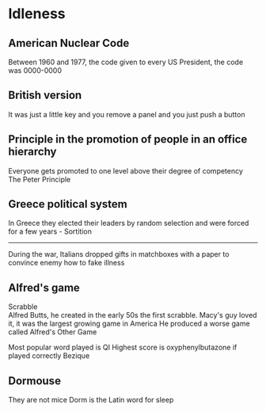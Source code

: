 # Idleness

## American Nuclear Code
Between 1960 and 1977, the code given to every US President, the code was 0000-0000

## British version
It was just a little key and you remove a panel and you just push a button

## Principle in the promotion of people in an office hierarchy
Everyone gets promoted to one level above their degree of competency\
The Peter Principle

## Greece political system

In Greece they elected their leaders by random selection and were forced for a few years - Sortition

---

During the war, Italians dropped gifts in matchboxes with a paper to convince enemy how to fake illness

## Alfred's game
Scrabble\
Alfred Butts, he created in the early 50s the first scrabble.
Macy's guy loved it, it was the largest growing game in America
He produced a worse game called Alfred's Other Game

Most popular word played is QI
Highest score is oxyphenylbutazone if played correctly
Bezique

## Dormouse
They are not mice
Dorm is the Latin word for sleep 




